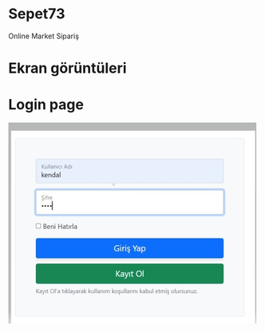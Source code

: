 # Sepet73
Online Market Sipariş

# Ekran görüntüleri


# Login page

![alt text](https://github.com/kndl7301/Sepet73/blob/main/pictures/login.jpg)
